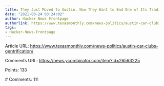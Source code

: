 ```yaml
---
title: They Just Moved to Austin. Now They Want to End One of Its Traditions
date: "2021-03-24 03:24:02"
author: Hacker News Frontpage
authorlink: https://www.texasmonthly.com/news-politics/austin-car-clubs-gentrification/
tags:
- Hacker-News-Frontpage
---
```


<p>Article URL: <a href="https://www.texasmonthly.com/news-politics/austin-car-clubs-gentrification/">https://www.texasmonthly.com/news-politics/austin-car-clubs-gentrification/</a></p>
<p>Comments URL: <a href="https://news.ycombinator.com/item?id=26563225">https://news.ycombinator.com/item?id=26563225</a></p>
<p>Points: 133</p>
<p># Comments: 111</p>
